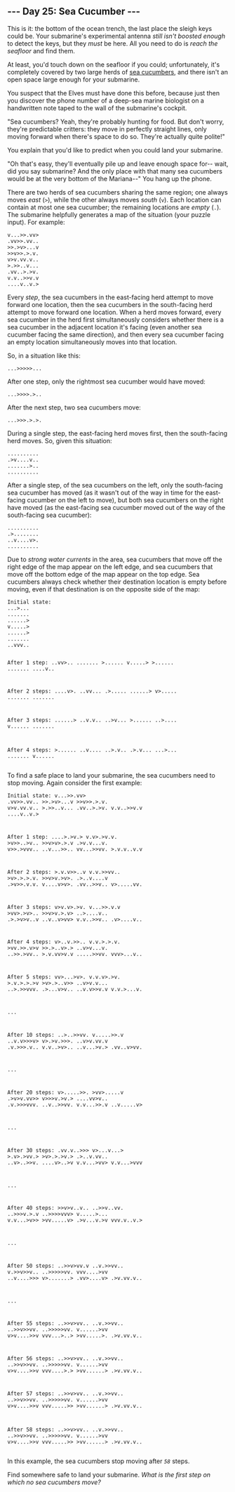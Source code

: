 <h2>--- Day 25: Sea Cucumber ---</h2><p>This is it: the bottom of the ocean trench, the last place the sleigh keys could be. Your submarine's experimental antenna <em>still isn't boosted enough</em> to detect the keys, but they <em>must</em> be here. All you need to do is <em>reach the seafloor</em> and find them.</p><p>At least, you'd touch down on the seafloor if you could; unfortunately, it's completely covered by two large herds of <a href="https://en.wikipedia.org/wiki/Sea_cucumber" target="_blank">sea cucumbers</a>, and there isn't an open space large enough for your submarine.</p><p>You suspect that the Elves must have done this before, because just then you discover the phone number of a deep-sea marine biologist on a handwritten note taped to the wall of the submarine's cockpit.</p><p>"Sea cucumbers? Yeah, they're probably hunting for food. But don't worry, they're predictable critters: they move in perfectly straight lines, only moving forward when there's space to do so. They're actually quite polite!"</p><p>You explain that you'd like to predict when you could land your submarine.</p><p>"Oh that's easy, they'll eventually pile up and leave enough space for-- wait, did you say submarine? And the only place with that many sea cucumbers would be at the very bottom of the Mariana--" You hang up the phone.</p><p>There are two herds of sea cucumbers sharing the same region; one always moves <em>east</em> (<code>&gt;</code>), while the other always moves <em>south</em> (<code>v</code>). Each location can contain at most one sea cucumber; the remaining locations are <em>empty</em> (<code>.</code>). The submarine helpfully generates a map of the situation (your puzzle input). For example:</p><pre><code>v...&gt;&gt;.vv&gt;
.vv&gt;&gt;.vv..
&gt;&gt;.&gt;v&gt;...v
&gt;&gt;v&gt;&gt;.&gt;.v.
v&gt;v.vv.v..
&gt;.&gt;&gt;..v...
.vv..&gt;.&gt;v.
v.v..&gt;&gt;v.v
....v..v.&gt;
</code></pre><p>Every <em>step</em>, the sea cucumbers in the east-facing herd attempt to move forward one location, then the sea cucumbers in the south-facing herd attempt to move forward one location. When a herd moves forward, every sea cucumber in the herd first simultaneously considers whether there is a sea cucumber in the adjacent location it's facing (even another sea cucumber facing the same direction), and then every sea cucumber facing an empty location simultaneously moves into that location.</p><p>So, in a situation like this:</p><pre><code>...&gt;&gt;&gt;&gt;&gt;...</code></pre><p>After one step, only the rightmost sea cucumber would have moved:</p><pre><code>...&gt;&gt;&gt;&gt;.&gt;..</code></pre><p>After the next step, two sea cucumbers move:</p><pre><code>...&gt;&gt;&gt;.&gt;.&gt;.</code></pre><p>During a single step, the east-facing herd moves first, then the south-facing herd moves. So, given this situation:</p><pre><code>..........
.&gt;v....v..
.......&gt;..
..........
</code></pre><p>After a single step, of the sea cucumbers on the left, only the south-facing sea cucumber has moved (as it wasn't out of the way in time for the east-facing cucumber on the left to move), but both sea cucumbers on the right have moved (as the east-facing sea cucumber moved out of the way of the south-facing sea cucumber):</p><pre><code>..........
.&gt;........
..v....v&gt;.
..........
</code></pre><p>Due to <em>strong water currents</em> in the area, sea cucumbers that move off the right edge of the map appear on the left edge, and sea cucumbers that move off the bottom edge of the map appear on the top edge. Sea cucumbers always check whether their destination location is empty before moving, even if that destination is on the opposite side of the map:</p><pre><code>Initial state:
...&gt;...
.......
......&gt;
v.....&gt;
......&gt;
.......
..vvv..

After 1 step:
..vv&gt;..
.......
&gt;......
v.....&gt;
&gt;......
.......
....v..

After 2 steps:
....v&gt;.
..vv...
.&gt;.....
......&gt;
v&gt;.....
.......
.......

After 3 steps:
......&gt;
..v.v..
..&gt;v...
&gt;......
..&gt;....
v......
.......

After 4 steps:
&gt;......
..v....
..&gt;.v..
.&gt;.v...
...&gt;...
.......
v......
</code></pre><p>To find a safe place to land your submarine, the sea cucumbers need to stop moving. Again consider the first example:</p><pre><code>Initial state:
v...&gt;&gt;.vv&gt;
.vv&gt;&gt;.vv..
&gt;&gt;.&gt;v&gt;...v
&gt;&gt;v&gt;&gt;.&gt;.v.
v&gt;v.vv.v..
&gt;.&gt;&gt;..v...
.vv..&gt;.&gt;v.
v.v..&gt;&gt;v.v
....v..v.&gt;

After 1 step:
....&gt;.&gt;v.&gt;
v.v&gt;.&gt;v.v.
&gt;v&gt;&gt;..&gt;v..
&gt;&gt;v&gt;v&gt;.&gt;.v
.&gt;v.v...v.
v&gt;&gt;.&gt;vvv..
..v...&gt;&gt;..
vv...&gt;&gt;vv.
&gt;.v.v..v.v

After 2 steps:
&gt;.v.v&gt;&gt;..v
v.v.&gt;&gt;vv..
&gt;v&gt;.&gt;.&gt;.v.
&gt;&gt;v&gt;v.&gt;v&gt;.
.&gt;..v....v
.&gt;v&gt;&gt;.v.v.
v....v&gt;v&gt;.
.vv..&gt;&gt;v..
v&gt;.....vv.

After 3 steps:
v&gt;v.v&gt;.&gt;v.
v...&gt;&gt;.v.v
&gt;vv&gt;.&gt;v&gt;..
&gt;&gt;v&gt;v.&gt;.v&gt;
..&gt;....v..
.&gt;.&gt;v&gt;v..v
..v..v&gt;vv&gt;
v.v..&gt;&gt;v..
.v&gt;....v..

After 4 steps:
v&gt;..v.&gt;&gt;..
v.v.&gt;.&gt;.v.
&gt;vv.&gt;&gt;.v&gt;v
&gt;&gt;.&gt;..v&gt;.&gt;
..v&gt;v...v.
..&gt;&gt;.&gt;vv..
&gt;.v.vv&gt;v.v
.....&gt;&gt;vv.
vvv&gt;...v..

After 5 steps:
vv&gt;...&gt;v&gt;.
v.v.v&gt;.&gt;v.
&gt;.v.&gt;.&gt;.&gt;v
&gt;v&gt;.&gt;..v&gt;&gt;
..v&gt;v.v...
..&gt;.&gt;&gt;vvv.
.&gt;...v&gt;v..
..v.v&gt;&gt;v.v
v.v.&gt;...v.

...

After 10 steps:
..&gt;..&gt;&gt;vv.
v.....&gt;&gt;.v
..v.v&gt;&gt;&gt;v&gt;
v&gt;.&gt;v.&gt;&gt;&gt;.
..v&gt;v.vv.v
.v.&gt;&gt;&gt;.v..
v.v..&gt;v&gt;..
..v...&gt;v.&gt;
.vv..v&gt;vv.

...

After 20 steps:
v&gt;.....&gt;&gt;.
&gt;vv&gt;.....v
.&gt;v&gt;v.vv&gt;&gt;
v&gt;&gt;&gt;v.&gt;v.&gt;
....vv&gt;v..
.v.&gt;&gt;&gt;vvv.
..v..&gt;&gt;vv.
v.v...&gt;&gt;.v
..v.....v&gt;

...

After 30 steps:
.vv.v..&gt;&gt;&gt;
v&gt;...v...&gt;
&gt;.v&gt;.&gt;vv.&gt;
&gt;v&gt;.&gt;.&gt;v.&gt;
.&gt;..v.vv..
..v&gt;..&gt;&gt;v.
....v&gt;..&gt;v
v.v...&gt;vv&gt;
v.v...&gt;vvv

...

After 40 steps:
&gt;&gt;v&gt;v..v..
..&gt;&gt;v..vv.
..&gt;&gt;&gt;v.&gt;.v
..&gt;&gt;&gt;&gt;vvv&gt;
v.....&gt;...
v.v...&gt;v&gt;&gt;
&gt;vv.....v&gt;
.&gt;v...v.&gt;v
vvv.v..v.&gt;

...

After 50 steps:
..&gt;&gt;v&gt;vv.v
..v.&gt;&gt;vv..
v.&gt;&gt;v&gt;&gt;v..
..&gt;&gt;&gt;&gt;&gt;vv.
vvv....&gt;vv
..v....&gt;&gt;&gt;
v&gt;.......&gt;
.vv&gt;....v&gt;
.&gt;v.vv.v..

...

After 55 steps:
..&gt;&gt;v&gt;vv..
..v.&gt;&gt;vv..
..&gt;&gt;v&gt;&gt;vv.
..&gt;&gt;&gt;&gt;&gt;vv.
v......&gt;vv
v&gt;v....&gt;&gt;v
vvv...&gt;..&gt;
&gt;vv.....&gt;.
.&gt;v.vv.v..

After 56 steps:
..&gt;&gt;v&gt;vv..
..v.&gt;&gt;vv..
..&gt;&gt;v&gt;&gt;vv.
..&gt;&gt;&gt;&gt;&gt;vv.
v......&gt;vv
v&gt;v....&gt;&gt;v
vvv....&gt;.&gt;
&gt;vv......&gt;
.&gt;v.vv.v..

After 57 steps:
..&gt;&gt;v&gt;vv..
..v.&gt;&gt;vv..
..&gt;&gt;v&gt;&gt;vv.
..&gt;&gt;&gt;&gt;&gt;vv.
v......&gt;vv
v&gt;v....&gt;&gt;v
vvv.....&gt;&gt;
&gt;vv......&gt;
.&gt;v.vv.v..

After 58 steps:
..&gt;&gt;v&gt;vv..
..v.&gt;&gt;vv..
..&gt;&gt;v&gt;&gt;vv.
..&gt;&gt;&gt;&gt;&gt;vv.
v......&gt;vv
v&gt;v....&gt;&gt;v
vvv.....&gt;&gt;
&gt;vv......&gt;
.&gt;v.vv.v..
</code></pre><p>In this example, the sea cucumbers stop moving after <code><em>58</em></code> steps.</p><p>Find somewhere safe to land your submarine. <em>What is the first step on which no sea cucumbers move?</em></p>